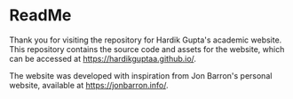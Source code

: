 # ReadMe

Thank you for visiting the repository for Hardik Gupta's academic website. This repository contains the source code and assets for the website, which can be accessed at https://hardikguptaa.github.io/.

The website was developed with inspiration from Jon Barron's personal website, available at https://jonbarron.info/.
